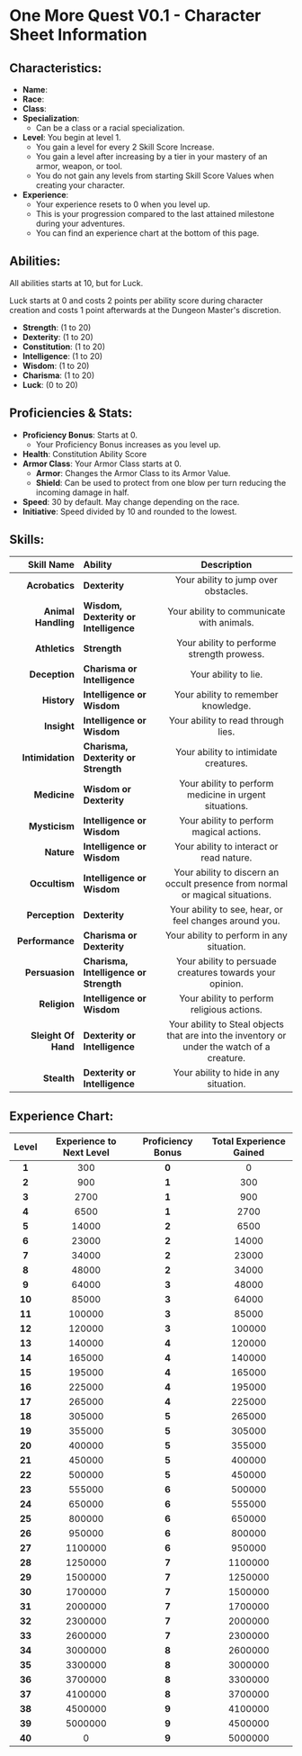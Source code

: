 # **One More Quest V0.1 - Character Sheet Information**

## **Characteristics:**
- **Name**:
- **Race**:
- **Class**:
- **Specialization**:
  - Can be a class or a racial specialization.
- **Level**: You begin at level 1.
  - You gain a level for every 2 Skill Score Increase.
  - You gain a level after increasing by a tier in your mastery of an armor, weapon, or tool.
  - You do not gain any levels from starting Skill Score Values when creating your character.
- **Experience**:
  - Your experience resets to 0 when you level up.
  - This is your progression compared to the last attained milestone during your adventures.
  - You can find an experience chart at the bottom of this page.


## **Abilities:**
All abilities starts at 10, but for Luck.

Luck starts at 0 and costs 2 points per ability score during character creation and costs 1 point afterwards at the Dungeon Master's discretion.

- **Strength**: (1 to 20)
- **Dexterity**: (1 to 20)
- **Constitution**: (1 to 20)
- **Intelligence**: (1 to 20)
- **Wisdom**: (1 to 20)
- **Charisma**: (1 to 20)
- **Luck**: (0 to 20)


## **Proficiencies & Stats:**

- **Proficiency Bonus**: Starts at 0.
  - Your Proficiency Bonus increases as you level up.
- **Health**: Constitution Ability Score
- **Armor Class**: Your Armor Class starts at 0.
  - **Armor**: Changes the Armor Class to its Armor Value.
  - **Shield**: Can be used to protect from one blow per turn reducing the incoming damage in half.
- **Speed**: 30 by default. May change depending on the race.
- **Initiative**: Speed divided by 10 and rounded to the lowest.

## **Skills:**

|      **Skill Name** |              **Ability**               |                                       **Description**                                       |
|--------------------:|:---------------------------------------|:-------------------------------------------------------------------------------------------:|
|      **Acrobatics** |             **Dexterity**              |                            Your ability to jump over obstacles.                             |
| **Animal Handling** | **Wisdom, Dexterity or Intelligence**  |                          Your ability to communicate with animals.                          |
|       **Athletics** |              **Strength**              |                         Your ability to performe strength prowess.                          |
|       **Deception** |      **Charisma or Intelligence**      |                                    Your ability to lie.                                     |
|         **History** |       **Intelligence or Wisdom**       |                             Your ability to remember knowledge.                             |
|         **Insight** |       **Intelligence or Wisdom**       |                             Your ability to read through lies.                              |
|    **Intimidation** |  **Charisma, Dexterity or Strength**   |                            Your ability to intimidate creatures.                            |
|        **Medicine** |        **Wisdom or Dexterity**         |                   Your ability to perform medicine in urgent situations.                    |
|       **Mysticism** |       **Intelligence or Wisdom**       |                          Your ability to perform magical actions.                           |
|          **Nature** |       **Intelligence or Wisdom**       |                          Your ability to interact or read nature.                           |
|       **Occultism** |       **Intelligence or Wisdom**       |        Your ability to discern an occult presence from normal or magical situations.        |
|      **Perception** |             **Dexterity**              |                   Your ability to see, hear, or feel changes around you.                    |
|     **Performance** |       **Charisma or Dexterity**        |                          Your ability to perform in any situation.                          |
|      **Persuasion** | **Charisma, Intelligence or Strength** |                  Your ability to persuade creatures towards your opinion.                   |
|        **Religion** |       **Intelligence or Wisdom**       |                         Your ability to perform religious actions.                          |
| **Sleight Of Hand** |     **Dexterity or Intelligence**      | Your ability to Steal objects that are into the inventory or under the watch of a creature. |
|         **Stealth** |     **Dexterity or Intelligence**      |                           Your ability to hide in any situation.                            |


## **Experience Chart:**

| Level  | Experience to Next Level | Proficiency Bonus | Total Experience Gained |
|:------:|:------------------------:|:-----------------:|:-----------------------:|
| **1**  |           300            |       **0**       |            0            |
| **2**  |           900            |       **1**       |           300           |
| **3**  |           2700           |       **1**       |           900           |
| **4**  |           6500           |       **1**       |          2700           |
| **5**  |          14000           |       **2**       |          6500           |
| **6**  |          23000           |       **2**       |          14000          |
| **7**  |          34000           |       **2**       |          23000          |
| **8**  |          48000           |       **2**       |          34000          |
| **9**  |          64000           |       **3**       |          48000          |
| **10** |          85000           |       **3**       |          64000          |
| **11** |          100000          |       **3**       |          85000          |
| **12** |          120000          |       **3**       |         100000          |
| **13** |          140000          |       **4**       |         120000          |
| **14** |          165000          |       **4**       |         140000          |
| **15** |          195000          |       **4**       |         165000          |
| **16** |          225000          |       **4**       |         195000          |
| **17** |          265000          |       **4**       |         225000          |
| **18** |          305000          |       **5**       |         265000          |
| **19** |          355000          |       **5**       |         305000          |
| **20** |          400000          |       **5**       |         355000          |
| **21** |          450000          |       **5**       |         400000          |
| **22** |          500000          |       **5**       |         450000          |
| **23** |          555000          |       **6**       |         500000          |
| **24** |          650000          |       **6**       |         555000          |
| **25** |          800000          |       **6**       |         650000          |
| **26** |          950000          |       **6**       |         800000          |
| **27** |         1100000          |       **6**       |         950000          |
| **28** |         1250000          |       **7**       |         1100000         |
| **29** |         1500000          |       **7**       |         1250000         |
| **30** |         1700000          |       **7**       |         1500000         |
| **31** |         2000000          |       **7**       |         1700000         |
| **32** |         2300000          |       **7**       |         2000000         |
| **33** |         2600000          |       **7**       |         2300000         |
| **34** |         3000000          |       **8**       |         2600000         |
| **35** |         3300000          |       **8**       |         3000000         |
| **36** |         3700000          |       **8**       |         3300000         |
| **37** |         4100000          |       **8**       |         3700000         |
| **38** |         4500000          |       **9**       |         4100000         |
| **39** |         5000000          |       **9**       |         4500000         |
| **40** |            0             |       **9**       |         5000000         |
